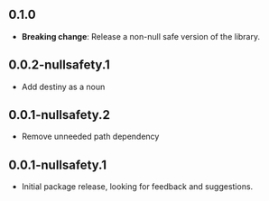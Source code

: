 ## 0.1.0

- **Breaking change**: Release a non-null safe version of the library.

## 0.0.2-nullsafety.1

- Add destiny as a noun

## 0.0.1-nullsafety.2

- Remove unneeded path dependency

## 0.0.1-nullsafety.1

- Initial package release, looking for feedback and suggestions.
